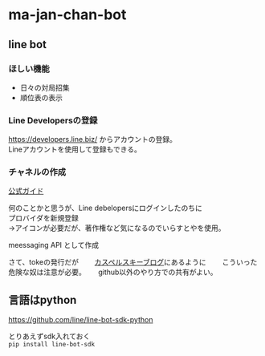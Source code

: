 # ma-jan-chan-bot

## line bot

### ほしい機能
- 日々の対局招集
- 順位表の表示

### Line Developersの登録
https://developers.line.biz/ からアカウントの登録。  
Lineアカウントを使用して登録もできる。

### チャネルの作成
[公式ガイド](https://developers.line.biz/ja/docs/messaging-api/getting-started/#%E3%83%81%E3%83%A3%E3%83%8D%E3%83%AB%E3%81%AE%E4%BD%9C%E6%88%90)

何のことかと思うが、Line debelopersにログインしたのちに  
プロバイダを新規登録  
→アイコンが必要だが、著作権など気になるのでいらすとやを使用。  

meessaging API として作成

さて、tokeの発行だが　　
[カスペルスキーブログ](https://blog.kaspersky.co.jp/tokens-on-github/22922/)にあるように　　
こういった危険な奴は注意が必要。　　
github以外のやり方での共有がよい。


## 言語はpython
https://github.com/line/line-bot-sdk-python

とりあえずsdk入れておく  
``` pip install line-bot-sdk ```

